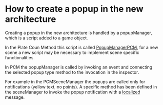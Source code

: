 # How to create a popup in the new architecture

Creating a popup in the new architecture is handled by a popupManager, which is a script added to a game object.

In the Plate Coun Method this script is called [PopupManagerPCM](/tree/dev/Assets/Scripts/PlateCountMethod/PopupManagerPCM.cs), for a new scene a new script may be necessary to implement scene specific functionalities.

In PCM the popupManager is called by invoking an event and connecting the selected popup type method to the invocation in the inspector.

For example in the PCMSceneManager the popups are called only for notifications (yellow text, no points). A specific method has been defined in the sceneManager to invoke the popup notification with a [localized](/tree/dev/Docs/localization.md) message.